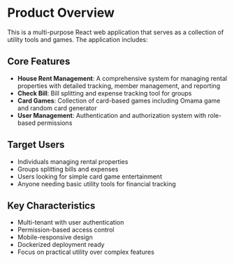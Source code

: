 # Product Overview

This is a multi-purpose React web application that serves as a collection of utility tools and games. The application includes:

## Core Features
- **House Rent Management**: A comprehensive system for managing rental properties with detailed tracking, member management, and reporting
- **Check Bill**: Bill splitting and expense tracking tool for groups
- **Card Games**: Collection of card-based games including Omama game and random card generator
- **User Management**: Authentication and authorization system with role-based permissions

## Target Users
- Individuals managing rental properties
- Groups splitting bills and expenses  
- Users looking for simple card game entertainment
- Anyone needing basic utility tools for financial tracking

## Key Characteristics
- Multi-tenant with user authentication
- Permission-based access control
- Mobile-responsive design
- Dockerized deployment ready
- Focus on practical utility over complex features